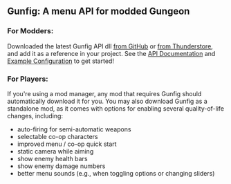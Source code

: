 ## Gunfig: A menu API for modded Gungeon

### For Modders:

Downloaded the latest Gunfig API dll [from GitHub](https://github.com/pcrain/Gunfig/releases) or [from Thunderstore](https://enter-the-gungeon.thunderstore.io/package/CaptainPretzel/Gunfig/), and add it as a reference in your project. See the [API Documentation](https://github.com/pcrain/Gunfig/blob/master/src/Gunfig/GunfigAPI.cs) and [Example Configuration](https://github.com/pcrain/Gunfig/blob/master/src/DefaultConfigs/QoLConfig.cs) to get started!

### For Players:

If you're using a mod manager, any mod that requires Gunfig should automatically download it for you. You may also download Gunfig as a standalone mod, as it comes with options for enabling several quality-of-life changes, including:

  + auto-firing for semi-automatic weapons
  + selectable co-op characters
  + improved menu / co-op quick start
  + static camera while aiming
  + show enemy health bars
  + show enemy damage numbers
  + better menu sounds (e.g., when toggling options or changing sliders)
